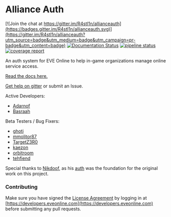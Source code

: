 Alliance Auth
============

[![Join the chat at https://gitter.im/R4stl1n/allianceauth](https://badges.gitter.im/R4stl1n/allianceauth.svg)](https://gitter.im/R4stl1n/allianceauth?utm_source=badge&utm_medium=badge&utm_campaign=pr-badge&utm_content=badge)
[![Documentation Status](https://readthedocs.org/projects/allianceauth/badge/?version=latest)](http://allianceauth.readthedocs.io/?badge=latest)
[![pipeline status](https://gitlab.com/allianceauth/allianceauth/badges/master/pipeline.svg)](https://gitlab.com/allianceauth/allianceauth/commits/master)
[![coverage report](https://gitlab.com/allianceauth/allianceauth/badges/master/coverage.svg)](https://gitlab.com/allianceauth/allianceauth/commits/master)



An auth system for EVE Online to help in-game organizations manage online service access.

[Read the docs here.](http://allianceauth.rtfd.io)

[Get help on gitter](https://gitter.im/R4stl1n/allianceauth) or submit an Issue.


Active Developers:

 - [Adarnof](https://gitlab.com/adarnof/)
 - [Basraah](https://gitlab.com/basraah/)

Beta Testers / Bug Fixers:

 - [ghoti](https://gitlab.com/ChainsawMcGinny/)
 - [mmolitor87](https://gitlab.com/mmolitor87/)
 - [TargetZ3R0](https://github.com/TargetZ3R0)
 - [kaezon](https://github.com/kaezon/)
 - [orbitroom](https://github.com/orbitroom/)
 - [tehfiend](https://github.com/tehfiend/)

Special thanks to [Nikdoof](https://github.com/nikdoof/), as his [auth](https://github.com/nikdoof/test-auth) was the foundation for the original work on this project.

### Contributing
Make sure you have signed the [License Agreement](https://developers.eveonline.com/resource/license-agreement) by logging in at [https://developers.eveonline.com](https://developers.eveonline.com) before submitting any pull requests.
